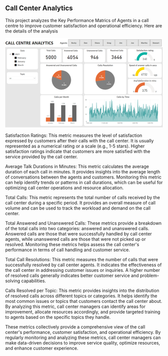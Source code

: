 ## Call Center Analytics
This project analyzes the Key Performance Matrics of Agents in a call centre to improve customer satisfaction and operational efficiency. Here are the details of the analysis

![alt text](call_centre.png)

Satisfaction Ratings: This metric measures the level of satisfaction expressed by customers after their calls with the call center. It is usually represented as a numerical rating or a scale (e.g., 1-5 stars). Higher satisfaction ratings indicate that customers are more satisfied with the service provided by the call center.

Average Talk Durations in Minutes: This metric calculates the average duration of each call in minutes. It provides insights into the average length of conversations between the agents and customers. Monitoring this metric can help identify trends or patterns in call durations, which can be useful for optimizing call center operations and resource allocation.

Total Calls: This metric represents the total number of calls received by the call center during a specific period. It provides an overall measure of call volume and can be used to track the workload and demand on the call center.

Total Answered and Unanswered Calls: These metrics provide a breakdown of the total calls into two categories: answered and unanswered calls. Answered calls are those that were successfully handled by call center agents, while unanswered calls are those that were not picked up or resolved. Monitoring these metrics helps assess the call center's performance in terms of call handling and customer service.

Total Call Resolutions: This metric measures the number of calls that were successfully resolved by call center agents. It indicates the effectiveness of the call center in addressing customer issues or inquiries. A higher number of resolved calls generally indicates better customer service and problem-solving capabilities.

Calls Resolved per Topic: This metric provides insights into the distribution of resolved calls across different topics or categories. It helps identify the most common issues or topics that customers contact the call center about. By analyzing this metric, call center managers can identify areas for improvement, allocate resources accordingly, and provide targeted training to agents based on the specific topics they handle.

These metrics collectively provide a comprehensive view of the call center's performance, customer satisfaction, and operational efficiency. By regularly monitoring and analyzing these metrics, call center managers can make data-driven decisions to improve service quality, optimize resources, and enhance customer experience.